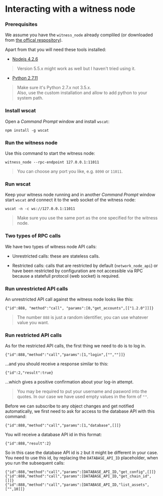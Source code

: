 # Interacting with a witness node
### Prerequisites

We assume  you have the `witness_node` already compliled (or downloaded from [the offical respository](https://github.com/bitshares/bitshares-2/releases/latest)).

Apart from that you will need these tools installed:

* [Nodejs 4.2.6](https://nodejs.org/dist/v4.2.5/node-v4.2.5-x64.msi)
> Version 5.5.x might work as well but I haven't tried using it.

* [Python 2.7.11](https://www.python.org/ftp/python/2.7.11/python-2.7.11.msi)
> Make sure it's Python 2.7.x not 3.5.x.  
Also, use the custom installation and allow to add python to your system path.

### Install wscat
Open a *Command Prompt* window and install `wscat`:
```
npm install -g wscat
```

### Run the witness node
Use this command to start the witness node:
```
witness_node --rpc-endpoint 127.0.0.1:11011
```
> You can choose any port you like, e.g. `8090` or `11011`.

### Run wscat
Keep your witness node running and in another *Command Prompt* window start `wscat` and connect it to the web socket of the witness node:
```
wscat -n -c ws://127.0.0.1:11011
```
> Make sure you use the same port as the one specified for the witness node.

### Two types of RPC calls
We have two types of witness node API calls:
* Unrestricted calls: these are stateless calls.

* Restricted calls: calls that are restricted by default (`network_node_api`) or have been restricted by configuration are not accessible via RPC because a statefull protocol (web socket) is required.

### Run unrestricted API calls
An unrestricted API call against the witness node looks like this:
```
{"id":888, "method":"call", "params":[0,"get_accounts",[["1.2.0"]]]}  
```
> The number `888` is just a random identifier, you can use whatever value you want.

### Run restricted API calls
As for the restricted API calls, the first thing we need to do is to log in.
```
{"id":888,"method":"call","params":[1,"login",["",""]]}
```
...and you should receive a response similar to this:
```
{"id":2,"result":true}
```
...which gives a positive confirmation about your log-in attempt.

> You may be required to put your username and pasword into the quotes. In our case we have used empty values in the form of `""`.

Before we can subscribe to any object changes and get notified automatically, we first need to ask for access to the database API with this command:
```
{"id":888,"method":"call","params":[1,"database",[]]}  
```
You will receive a database API id in this format:
```
{"id":888,"result":2}
```
So in this case the database API id is `2` but it might be different in your case. You need to use this id, by replacing the `DATABASE_API_ID` placeholder, when you run the subsequent calls:
```
{"id":888,"method":"call","params":[DATABASE_API_ID,"get_config",[]]}  
{"id":888,"method":"call","params":[DATABASE_API_ID,"get_chain_id",[]]}  
{"id":888,"method":"call","params":[DATABASE_API_ID,"list_assets",["",10]]}  
```